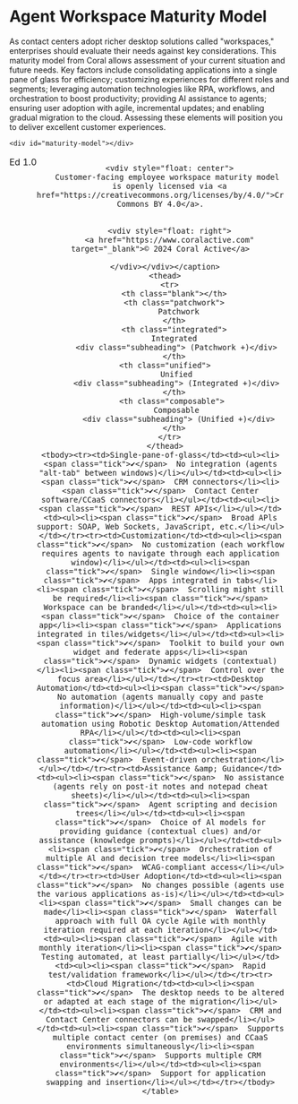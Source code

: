 # Agent Workspace Maturity Model

As contact centers adopt richer desktop solutions called "workspaces," enterprises should evaluate their needs against key considerations. This maturity model from Coral allows assessment of your current situation and future needs. Key factors include consolidating applications into a single pane of glass for efficiency; customizing experiences for different roles and segments; leveraging automation technologies like RPA, workflows, and orchestration to boost productivity; providing AI assistance to agents; ensuring user adoption with agile, incremental updates; and enabling gradual migration to the cloud. Assessing these elements will position you to deliver excellent customer experiences. 

<div>

    <div id="maturity-model"></div>

<table><caption>
        <div style="float: left">Ed 1.0</div>

        <vdiv style="float: center">
        Customer-facing employee workspace maturity model 
        is openly licensed via <a href="https://creativecommons.org/licenses/by/4.0/">Creative Commons BY 4.0</a>.
        

        <vdiv style="float: right">
        <a href="https://www.coralactive.com" target="_blank">© 2024 Coral Active</a>
        
      </vdiv></vdiv></caption>
      <thead>
        <tr>
          <th class="blank"></th>
          <th class="patchwork">
            Patchwork
          </th>
          <th class="integrated">
           Integrated 
           <div class="subheading"> (Patchwork +)</div>
          </th>
          <th class="unified">    
            Unified 
            <div class="subheading"> (Integrated +)</div> 
          </th>
          <th class="composable"> 
            Composable 
            <div class="subheading"> (Unified +)</div>
          </th>
        </tr>
      </thead>
    <tbody><tr><td>Single-pane-of-glass</td><td><ul><li><span class="tick">✔</span>  No integration (agents "alt-tab" between windows)</li></ul></td><td><ul><li><span class="tick">✔</span>  CRM connectors</li><li><span class="tick">✔</span>  Contact Center software/CCaaS connectors</li></ul></td><td><ul><li><span class="tick">✔</span>  REST APIs</li></ul></td><td><ul><li><span class="tick">✔</span>  Broad APls support: SOAP, Web Sockets, JavaScript, etc.</li></ul></td></tr><tr><td>Customization</td><td><ul><li><span class="tick">✔</span>  No customization (each workflow requires agents to navigate through each application window)</li></ul></td><td><ul><li><span class="tick">✔</span>  Single window</li><li><span class="tick">✔</span>  Apps integrated in tabs</li><li><span class="tick">✔</span>  Scrolling might still be required</li><li><span class="tick">✔</span>  Workspace can be branded</li></ul></td><td><ul><li><span class="tick">✔</span>  Choice of the container app</li><li><span class="tick">✔</span>  Applications integrated in tiles/widgets</li></ul></td><td><ul><li><span class="tick">✔</span>  Toolkit to build your own widget and federate apps</li><li><span class="tick">✔</span>  Dynamic widgets (contextual)</li><li><span class="tick">✔</span>  Control over the focus area</li></ul></td></tr><tr><td>Desktop Automation</td><td><ul><li><span class="tick">✔</span>  No automation (agents manually copy and paste information)</li></ul></td><td><ul><li><span class="tick">✔</span>  High-volume/simple task automation using Robotic Desktop Automation/Attended RPA</li></ul></td><td><ul><li><span class="tick">✔</span>  Low-code workflow automation</li></ul></td><td><ul><li><span class="tick">✔</span>  Event-driven orchestration</li></ul></td></tr><tr><td>Assistance &amp; Guidance</td><td><ul><li><span class="tick">✔</span>  No assistance (agents rely on post-it notes and notepad cheat sheets)</li></ul></td><td><ul><li><span class="tick">✔</span>  Agent scripting and decision trees</li></ul></td><td><ul><li><span class="tick">✔</span>  Choice of Al models for providing guidance (contextual clues) and/or assistance (knowledge prompts)</li></ul></td><td><ul><li><span class="tick">✔</span>  Orchestration of multiple Al and decision tree models</li><li><span class="tick">✔</span>  WCAG-compliant access</li></ul></td></tr><tr><td>User Adoption</td><td><ul><li><span class="tick">✔</span>  No changes possible (agents use the various applications as-is)</li></ul></td><td><ul><li><span class="tick">✔</span>  Small changes can be made</li><li><span class="tick">✔</span>  Waterfall approach with full OA cycle Agile with monthly iteration required at each iteration</li></ul></td><td><ul><li><span class="tick">✔</span>  Agile with monthly iteration</li><li><span class="tick">✔</span>  Testing automated, at least partially</li></ul></td><td><ul><li><span class="tick">✔</span>  Rapid test/validation framework</li></ul></td></tr><tr><td>Cloud Migration</td><td><ul><li><span class="tick">✔</span>  The desktop needs to be altered or adapted at each stage of the migration</li></ul></td><td><ul><li><span class="tick">✔</span>  CRM and Contact Center connectors can be swapped</li></ul></td><td><ul><li><span class="tick">✔</span>  Supports multiple contact center (on premises) and CCaaS environments simultaneously</li><li><span class="tick">✔</span>  Supports multiple CRM environments</li></ul></td><td><ul><li><span class="tick">✔</span>  Support for application swapping and insertion</li></ul></td></tr></tbody></table>

</div>
